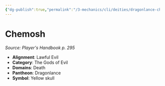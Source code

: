 ```yaml
---
{"dg-publish":true,"permalink":"/3-mechanics/cli/deities/dragonlance-chemosh-phb/","tags":["ttrpg-cli/compendium/src/5e/phb","ttrpg-cli/deity/dragonlance","ttrpg-cli/domain/death"],"noteIcon":""}
---
```


# Chemosh
*Source: Player's Handbook p. 295* 

- **Alignment**: Lawful Evil
- **Category**: The Gods of Evil
- **Domains**: Death
- **Pantheon**: Dragonlance
- **Symbol**: Yellow skull